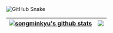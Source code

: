<img alt="GitHub Snake" src="https://raw.githubusercontent.com/songminkyu/songminkyu/output/github-contribution-grid-snake.svg" />

| <a href="https://github.com/songminkyu"><img align="center" src="https://github-readme-stats.vercel.app/api?username=songminkyu&show_icons=true&theme=buefy&hide_border=true&count_private=true" alt="songminkyu's github stats" /></a> | <a href="https://github.com/songminkyu"><img align="center" src="https://github-readme-stats.vercel.app/api/top-langs/?username=songminkyu&layout=compact&theme=buefy&hide_border=true&&hide=c++" /></a> |
| ------------- | ------------- |
